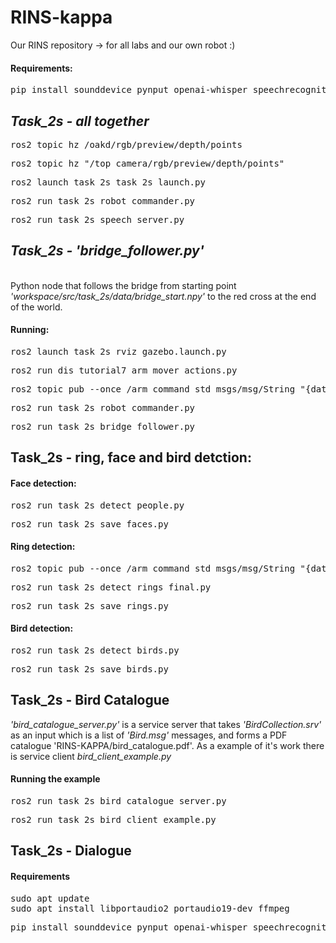 # RINS-kappa
Our RINS repository -> for all labs and our own robot :)



#### Requirements:

<pre lang="markdown">pip install sounddevice pynput openai-whisper speechrecognition vosk deepface scikit-image</pre>

<h2><i>Task_2s - all together</i></h2>

<pre lang="markdown">ros2 topic hz /oakd/rgb/preview/depth/points</pre>
<pre lang="markdown">ros2 topic hz "/top_camera/rgb/preview/depth/points"</pre>
<pre lang="markdown">ros2 launch task_2s task_2s_launch.py</pre>
<pre lang="markdown">ros2 run task_2s robot_commander.py</pre>
<pre lang="markdown">ros2 run task_2s speech_server.py</pre>

<h2><i>Task_2s - 'bridge_follower.py'</i></h2> 
<br>Python node that follows the bridge from starting point <i>'workspace/src/task_2s/data/bridge_start.npy'</i> to the red cross at the end of the world.

#### Running:

<pre lang="markdown">ros2 launch task_2s rviz_gazebo.launch.py</pre>
<pre lang="markdown">ros2 run dis_tutorial7 arm_mover_actions.py</pre>
<pre lang="markdown">ros2 topic pub --once /arm_command std_msgs/msg/String "{data: 'manual:[0.,0.,0.4,2.19]'}"</pre>
<pre lang="markdown">ros2 run task_2s robot_commander.py</pre>
<pre lang="markdown">ros2 run task_2s bridge_follower.py</pre>

<h2>Task_2s - ring, face and bird detction:</h2>

#### Face detection:
<pre lang="markdown">ros2 run task_2s detect_people.py</pre>
<pre lang="markdown">ros2 run task_2s save_faces.py</pre>

#### Ring detection:
<pre lang="markdown">ros2 topic pub --once /arm_command std_msgs/msg/String "{data: 'manual:[0.,0.0,0.5,1.0]'}"</pre>
<pre lang="markdown">ros2 run task_2s detect_rings_final.py</pre>
<pre lang="markdown">ros2 run task_2s save_rings.py</pre>

#### Bird detection:
<pre lang="markdown">ros2 run task_2s detect_birds.py</pre>
<pre lang="markdown">ros2 run task_2s save_birds.py</pre>

<h2>Task_2s - Bird Catalogue</h2>
<p><i>'bird_catalogue_server.py'</i> is a service server that takes <i>'BirdCollection.srv'</i> as an input which is a list of <i>'Bird.msg'</i> messages, and forms a PDF catalogue 'RINS-KAPPA/bird_catalogue.pdf'. As a example of it's work there is service client <i>bird_client_example.py</i></p>

#### Running the example
<pre lang="markdown">ros2 run task_2s bird_catalogue_server.py</pre>
<pre lang="markdown">ros2 run task_2s bird_client_example.py</pre>

<h2>Task_2s - Dialogue</h2>

#### Requirements
<pre lang="markdown">sudo apt update
sudo apt install libportaudio2 portaudio19-dev ffmpeg</pre>
<pre lang="markdown">pip install sounddevice pynput openai-whisper speechrecognition vosk</pre>
